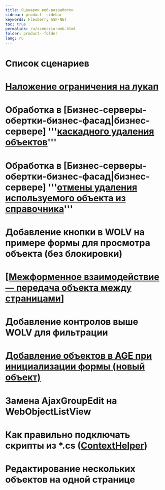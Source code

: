 ```yaml
---
title: Сценарии веб-разработки
sidebar: product--sidebar
keywords: Flexberry ASP-NET
toc: true
permalink: ru/scenario-web.html
folder: product--folder
lang: ru
---
```


# Список сценариев

# [Наложение ограничения на лукап](look-up-limit-web.html)
# Обработка в [Бизнес-серверы-обертки-бизнес-фасад|бизнес-сервере] '''[каскадного удаления объектов](cascade-delete.html)'''
# Обработка в [Бизнес-серверы-обертки-бизнес-фасад|бизнес-сервере] '''[отмены удаления используемого объекта из справочника](delete-cancel.html)'''
# Добавление кнопки в WOLV на примере формы для просмотра объекта (без блокировки)
# [[Межформенное взаимодействие — передача объекта между страницами](object-transfer-web.html)]
# Добавление контролов выше WOLV для фильтрации
# [Добавление объектов в AGE при инициализации формы (новый объект)](ajax-group-edit.html)
# Замена AjaxGroupEdit на WebObjectListView
# Как правильно подключать скрипты из *.cs ([ContextHelper](context-helper.html))
# Редактирование нескольких объектов на одной странице


